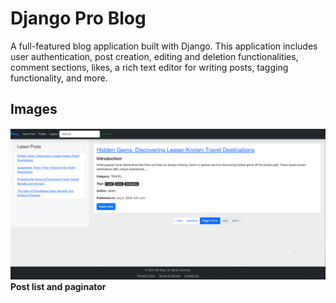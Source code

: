 # Django Pro Blog

A full-featured blog application built with Django. This application includes user authentication, post creation, editing and deletion functionalities, comment sections, likes, a rich text editor for writing posts, tagging functionality, and more.

## Images

![Blog-post-paginator image](https://github.com/Danogbans/Django-blog/blob/main/blog-post-pagination.png)
**Post list and paginator** 
